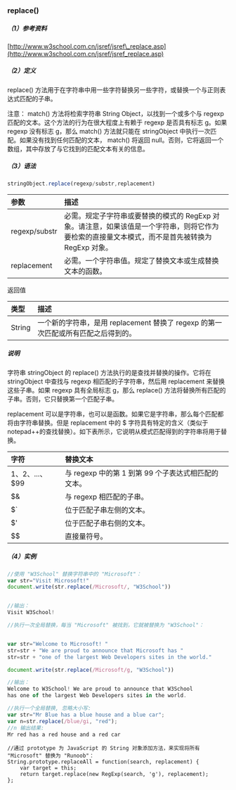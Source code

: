 ### replace\(\)

##### （1）参考资料

[http://www.w3school.com.cn/jsref/jsref\_replace.asp](http://www.w3school.com.cn/jsref/jsref_replace.asp)

##### （2）定义

replace\(\) 方法用于在字符串中用一些字符替换另一些字符，或替换一个与正则表达式匹配的子串。

注意： match\(\) 方法将检索字符串 String Object，以找到一个或多个与 regexp 匹配的文本。这个方法的行为在很大程度上有赖于 regexp 是否具有标志 g。如果 regexp 没有标志 g，那么 match\(\) 方法就只能在 stringObject 中执行一次匹配。如果没有找到任何匹配的文本， match\(\) 将返回 null。否则，它将返回一个数组，其中存放了与它找到的匹配文本有关的信息。

##### （3）语法

```js
stringObject.replace(regexp/substr,replacement)
```

| 参数 | 描述 |
| :--- | :--- |
| regexp/substr | 必需。规定子字符串或要替换的模式的 RegExp 对象。请注意，如果该值是一个字符串，则将它作为要检索的直接量文本模式，而不是首先被转换为 RegExp 对象。 |
| replacement | 必需。一个字符串值。规定了替换文本或生成替换文本的函数。 |

返回值

| 类型 | 描述 |
| :--- | :--- |
| String | 一个新的字符串，是用 replacement 替换了 regexp 的第一次匹配或所有匹配之后得到的。 |

##### 说明

字符串 stringObject 的 replace\(\) 方法执行的是查找并替换的操作。它将在 stringObject 中查找与 regexp 相匹配的子字符串，然后用 replacement 来替换这些子串。如果 regexp 具有全局标志 g，那么 replace\(\) 方法将替换所有匹配的子串。否则，它只替换第一个匹配子串。

replacement 可以是字符串，也可以是函数。如果它是字符串，那么每个匹配都将由字符串替换。但是 replacement 中的 $ 字符具有特定的含义（类似于notepad++的查找替换）。如下表所示，它说明从模式匹配得到的字符串将用于替换。

| 字符 | 替换文本 |
| :--- | :--- |
| $1、$2、...、$99 | 与 regexp 中的第 1 到第 99 个子表达式相匹配的文本。 |
| $& | 与 regexp 相匹配的子串。 |
| $\` | 位于匹配子串左侧的文本。 |
| $' | 位于匹配子串右侧的文本。 |
| $$ | 直接量符号。 |

##### （4）实例

```js
//使用 "W3School" 替换字符串中的 "Microsoft"：
var str="Visit Microsoft!"
document.write(str.replace(/Microsoft/, "W3School"))


//输出：
Visit W3School!
```

```js
//执行一次全局替换，每当 "Microsoft" 被找到，它就被替换为 "W3School"：


var str="Welcome to Microsoft! "
str=str + "We are proud to announce that Microsoft has "
str=str + "one of the largest Web Developers sites in the world."

document.write(str.replace(/Microsoft/g, "W3School"))

//输出：
Welcome to W3School! We are proud to announce that W3School
has one of the largest Web Developers sites in the world.
```

```js
//执行一个全局替换, 忽略大小写:
var str="Mr Blue has a blue house and a blue car";
var n=str.replace(/blue/gi, "red");
//n 输出结果:
Mr red has a red house and a red car
```

```
//通过 prototype 为 JavaScript 的 String 对象添加方法，来实现将所有 "Microsoft" 替换为 "Runoob"：
String.prototype.replaceAll = function(search, replacement) {
    var target = this;
    return target.replace(new RegExp(search, 'g'), replacement);
};
```



